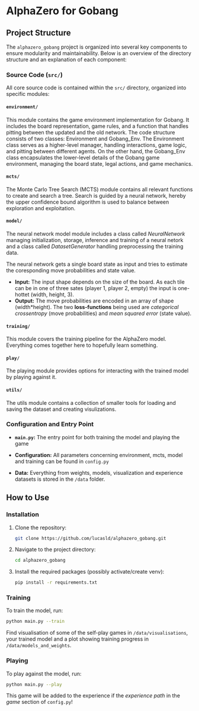 # AlphaZero for Gobang

## Project Structure

The `alphazero_gobang` project is organized into several key components to ensure modularity and maintainability. Below is an overview of the directory structure and an explanation of each component:

### Source Code (`src/`)
All core source code is contained within the `src/` directory, organized into specific modules:

#### `environment/`
This module contains the game environment implementation for Gobang. It includes the board representation, game rules, and a function that handles pitting between the updated and the old network. The code structure consists of two classes: Environment and Gobang_Env. The Environment class serves as a higher-level manager, handling interactions, game logic, and pitting between different agents. On the other hand, the Gobang_Env class encapsulates the lower-level details of the Gobang game environment, managing the board state, legal actions, and game mechanics.

#### `mcts/`
The Monte Carlo Tree Search (MCTS) module contains all relevant functions to create and search a tree. Search is guided by a neural network, hereby the upper confidence bound algorithm is used to balance between exploration and exploitation.

#### `model/`
The neural network model module includes a class called *NeuralNetwork* managing initialization, storage, inference and training of a neural netork and a class called *DatasetGenerator* handling preprocessing the training data.

The neural network gets a single board state as input and tries to estimate the coresponding move probabilities and state value. 
- **Input:** The input shape depends on the size of the board. As each tile can be in one of three sates (player 1, player 2, empty) the input is one-hottet (width, height, 3).
- **Output:** The move probabilities are encoded in an array of shape (width*height). The two **loss-functions** being used are *categorical crossentropy* (move probabilities) and *mean squared error* (state value). 

#### `training/`
This module covers the training pipeline for the AlphaZero model. Everything comes together here to hopefully learn something.

#### `play/`
The playing module provides options for interacting with the trained model by playing against it.

#### `utils/`
The utils module contains a collection of smaller tools for loading and saving the dataset and creating visulizations.

### Configuration and Entry Point
- **`main.py`:** The entry point for both training the model and playing the game

- **Configuration:** All parameters concerning environment, mcts, model and training can be found in `config.py`

- **Data:** Everything from weights, models, visualization and experience datasets is stored in the `/data` folder.

## How to Use
### Installation

1. Clone the repository:

   ```bash
   git clone https://github.com/lucasld/alphazero_gobang.git
   ```
2. Navigate to the project directory:
   ```bash
   cd alphazero_gobang
   ```
3. Install the required packages (possibly activate/create venv):
   ```bash
   pip install -r requirements.txt
   ```
### Training
To train the model, run:
```bash
python main.py --train
```
Find visualisation of some of the self-play games in `/data/visualisations`, your trained model and a plot showing training progress in `/data/models_and_weights`.

### Playing
To play against the model, run:
```bash
python main.py --play
```
This game will be added to the experience if the *experience path* in the *game* section of `config.py`!
